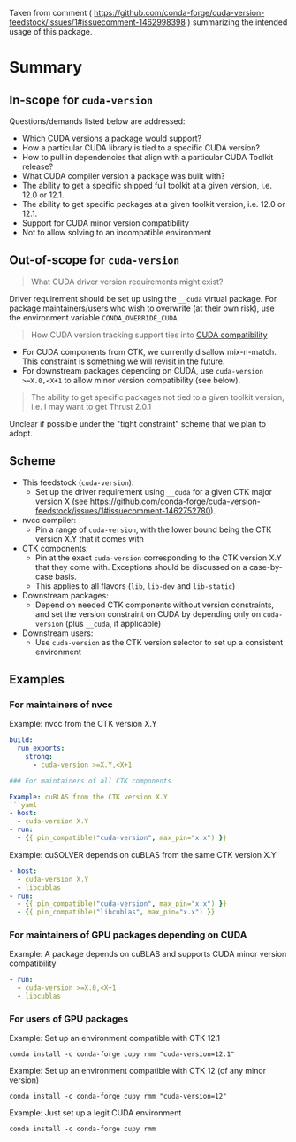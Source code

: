 Taken from comment ( https://github.com/conda-forge/cuda-version-feedstock/issues/1#issuecomment-1462998398 ) summarizing the intended usage of this package.

# Summary

## In-scope for `cuda-version`

Questions/demands listed below are addressed:
- Which CUDA versions a package would support? 
- How a particular CUDA library is tied to a specific CUDA version?
- How to pull in dependencies that align with a particular CUDA Toolkit release?
- What CUDA compiler version a package was built with?
- The ability to get a specific shipped full toolkit at a given version, i.e. 12.0 or 12.1.
- The ability to get specific packages at a given toolkit version, i.e. 12.0 or 12.1.
- Support for CUDA minor version compatibility
- Not to allow solving to an incompatible environment

## Out-of-scope for `cuda-version`

> What CUDA driver version requirements might exist?

Driver requirement should be set up using the `__cuda` virtual package. For package maintainers/users who wish to overwrite (at their own risk), use the environment variable `CONDA_OVERRIDE_CUDA`.

> How CUDA version tracking support ties into [CUDA compatibility](https://docs.nvidia.com/deploy/cuda-compatibility/index.html)

- For CUDA components from CTK, we currently disallow mix-n-match. This constraint is something we will revisit in the future. 
- For downstream packages depending on CUDA, use `cuda-version >=X.0,<X+1` to allow minor version compatibility (see below).

> The ability to get specific packages not tied to a given toolkit version, i.e. I may want to get Thrust 2.0.1

Unclear if possible under the "tight constraint" scheme that we plan to adopt.

## Scheme

- This feedstock (`cuda-version`):
  - Set up the driver requirement using `__cuda` for a given CTK major version X (see https://github.com/conda-forge/cuda-version-feedstock/issues/1#issuecomment-1462752780).
- nvcc compiler:
  - Pin a range of `cuda-version`, with the lower bound  being the CTK version X.Y that it comes with
- CTK components:
  - Pin at the exact `cuda-version` corresponding to the CTK version X.Y that they come with. Exceptions should be discussed on a case-by-case basis.
  - This applies to all flavors (`lib`, `lib-dev` and `lib-static`)
- Downstream packages:
  - Depend on needed CTK components without version constraints, and set the version constraint on CUDA by depending only on `cuda-version` (plus `__cuda`, if applicable)
- Downstream users:
  - Use `cuda-version` as the CTK version selector to set up a consistent environment

## Examples

### For maintainers of nvcc

Example: nvcc from the CTK version X.Y
```yaml
build:
  run_exports:
    strong:
      - cuda-version >=X.Y,<X+1

### For maintainers of all CTK components

Example: cuBLAS from the CTK version X.Y
```yaml
- host:
  - cuda-version X.Y
- run:
  - {{ pin_compatible("cuda-version", max_pin="x.x") }}
```

Example: cuSOLVER depends on cuBLAS from the same CTK version X.Y
```yaml
- host:
  - cuda-version X.Y
  - libcublas
- run:
  - {{ pin_compatible("cuda-version", max_pin="x.x") }}
  - {{ pin_compatible("libcublas", max_pin="x.x") }}
```

### For maintainers of GPU packages depending on CUDA

Example: A package depends on cuBLAS and supports CUDA minor version compatibility
```yaml
- run:
  - cuda-version >=X.0,<X+1
  - libcublas
```

### For users of GPU packages

Example: Set up an environment compatible with CTK 12.1
```
conda install -c conda-forge cupy rmm "cuda-version=12.1"
```

Example: Set up an environment compatible with CTK 12 (of any minor version)
```
conda install -c conda-forge cupy rmm "cuda-version=12"
```

Example: Just set up a legit CUDA environment 
```
conda install -c conda-forge cupy rmm
```
